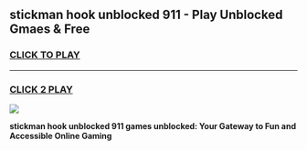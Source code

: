 
## stickman hook unblocked 911 - Play Unblocked Gmaes & Free
<h3>
<a href="https://news.freeplayer.one?title=stickman_hook_unblocked_911&ref=23F">CLICK TO PLAY</a></h3>
<hr>

<h3>
<a href="https://news.freeplayer.one?title=stickman_hook_unblocked_911&ref=23F">CLICK 2 PLAY</a>
  
</h3>

<a href="https://news.freeplayer.one?title=stickman_hook_unblocked_911&ref=23F/"><img src="https://clearcache.store/games.png"></a>


**stickman hook unblocked 911 games unblocked: Your Gateway to Fun and Accessible Online Gaming**
